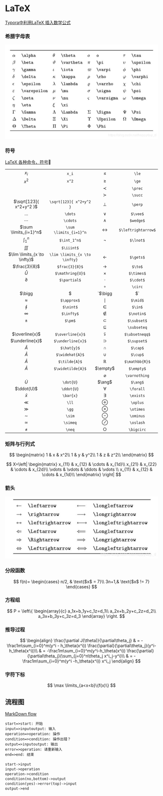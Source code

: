 # LaTeX

[Typora中利用LaTeX 插入数学公式](https://blog.csdn.net/happyday_d/article/details/83715440)

### 希腊字母表

![希腊字母表](LaTeX.assets/希腊字母表.jpeg) 

### 符号

[LaTeX 各种命令，符号](https://blog.csdn.net/GarfieldEr007/article/details/51646604?depth_1-utm_source=distribute.pc_relevant.none-task&utm_source=distribute.pc_relevant.none-task)

|  |      | | |
| :-------: | :---------: | :-------: | :-------: |
| $x_i$ | `x_i` | $\le$ | `\le` |
|   $x^2$   |   `x^2`   | $\ge$ | `\ge` |
|  |  | $\prec$ | `\prec` |
|  |  | $\succ$ | `\succ` |
| $\sqrt[123]{ x^2+y^2 }$ | `\sqrt[123]{ x^2+y^2 }` | $\perp$ | `\perp` |
| $\dots$ |`\dots`| $\vee$ | `$\vee$` |
| $\cdots$ |`\cdots`|     $\wedge$      | `$wedge$` |
| $\sum \limits_{i=1}^n$​ |`\sum \limits_{i=1}^n`| $\leftrightarrow$ | `$\leftrightarrow$` |
| $\int_1^n$ |`$\int_1^n$`| $\lnot$ | `$\lnot$` |
| $\iiint$ |`$\iiint$`|  |  |
| $\lim \limits_{x \to \infty}$ |`\lim \limits_{x \to \infty}`| $\gets$ | `$\gets$` |
| $\frac{3}{8}$ |`$frac{3}{8}$`| $\to$ | `$\to$` |
| $\mathring{U}$ |`$\mathring{U}$`| $\times$ | `$\times$` |
| $\partial$ |`$\partial$`| $\cdot$ | `$\cdot$` |
|  || $\circ$ | `\circ` |
| $\bigg|$ |`$\bigg|$`| $\div $ | `$\div$` |
| $\approx$ |`$\approx$`| $\mid$ | `$\mid$` |
| $\oint$ |`$\oint$`| $\in$ | `$\in$` |
| $\infty$ |`$\infty$`| $\notin$ | `$\notin$` |
| $\pm$ |`$\pm$`| $\subset$ | `$\subset$` |
|  || $\subseteq$ | `\subseteq` |
| $\overline{x}$ |`$\overline{x}$`| $\subsetneqq$ | `$\ubsetneqq$` |
| $\underline{x}$ |`$\underline{x}$`| $\supset$ | `$\supset$` |
| $\hat{A}$ |`$\hat{y}$`| $\cap$ | `$\cap$` |
| $\widehat{A}$ |`$\widehat{A}$`| $\cup$ | `$\cup$` |
| $\tilde{A}$ |`$\tilde{A}$`| $\mathbb{R}$ | `$\mathbb{R}$` |
| $\widetilde{A}$ |`$\widetilde{A}$`| $\empty$ | `$\empty$` |
|  || $\varnothing$ | `\varnothing` |
| $\dot{U}$ |`\dot{U}`| $\ang$ | `$\ang$` |
| $\ddot{U}$ |`\ddot{U}`| $\forall$ | `\forall` |
| $\bar{x}$ |`\bar{x}`| $\exists$ | `\exists` |
| $\ll$ |`\ll`| $\oplus$ | `\oplus` |
| $\gg$ |`\gg`| $\otimes$ | `\otimes` |
| $\sim$ |`\sim`| $\ominus$ | `\ominus` |
| $\simeq$ |`\simeq`| $\oslash$ | `\oslash` |
| $\neq$ |`\neq`| $\bigcirc$ | `\bigcirc` |

### 矩阵与行列式

$$
\begin{matrix}
	1 & x & x^2\\
	1 & y & y^2\\
	1 & z & z^2\\
	\end{matrix}
$$


$$
X=\left|
	\begin{matrix}
		x_{11} & x_{12} & \cdots & x_{1d}\\
		x_{21} & x_{22} & \cdots & x_{2d}\\
		\vdots & \vdots & \ddots & \vdots \\
		x_{11} & x_{12} & \cdots & x_{1d}\\
	\end{matrix}
\right|
$$

### 箭头

![](LaTeX.assets/箭头.JPG)



### 分段函数

$$
f(n)=
	\begin{cases}
		n/2, & \text{$x$ = 7}\\
		3n+1,& \text{$x$ != 7}
	\end{cases}
$$



### 方程组
$$
P =  
\left\{
	\begin{array}{c}
		a_1x+b_1y+c_1z=d_1\\
		a_2x+b_2y+c_2z=d_2\\
		a_3x+b_3y+c_3z=d_3
	\end{array}
\right.
$$

### 推导过程

$$
\begin{align}
		\frac{\partial J(\theta)}{\partial\theta_j}
		& = -\frac1m\sum_{i=0}^m(y^i - h_\theta(x^i)) \frac{\partial}{\partial\theta_j}(y^i-h_\theta(x^i))\\
		& = -\frac1m\sum_{i=0}^m(y^i-h_\theta(x^i)) \frac{\partial}{\partial\theta_j}(\sum_{j=0}^n\theta_j x^i_j-y^i)\\
		& = -\frac1m\sum_{i=0}^m(y^i -h_\theta(x^i)) x^i_j
\end{align}
$$

### 字符下标

$$
\max \limits_{a<x<b}\{f(x)\}
$$

## 流程图

[MarkDown flow](https://www.jianshu.com/p/f28c94cf1204)

```flow
start=>start: 开始
input=>inputoutput: 输入
operation=>operation: 操作
condition=>condition: 操作出错？
output=>inputoutput: 输出
error=>operation: 请重新输入
end=>end: 结束

start->input
input->operation
operation->condition
condition(no,bottom)->output
condition(yes)->error(top)->input
output->end
```

 


